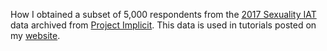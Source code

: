 How I obtained a subset of 5,000 respondents from the [2017 Sexuality IAT](https://osf.io/ctqxo/) data archived from [Project Implicit](https://implicit.harvard.edu/implicit/). This data is used in tutorials posted on my [website](https://jamesrrae.com).